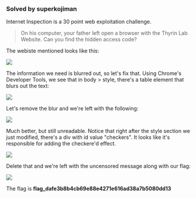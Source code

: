 ### Solved by superkojiman

Internet Inspection is a 30 point web exploitation challenge. 

> On his computer, your father left open a browser with the Thyrin Lab Website. Can you find the hidden access code?

The webiste mentioned looks like this:

![](/images/2014/pico/internet_inspection/01.png)

The information we need is blurred out, so let's fix that. Using Chrome's Developer Tools, we see that in body > style, there's a table element that blurs out the text:

![](/images/2014/pico/internet_inspection/02.png)

Let's remove the blur and we're left with the following:

![](/images/2014/pico/internet_inspection/03.png)

Much better, but still unreadable. Notice that right after the style section we just modified, there's a div with id value "checkers". It looks like it's responsible for adding the checkere'd effect. 

![](/images/2014/pico/internet_inspection/04.png)

Delete that and we're left with the uncensored message along with our flag:

![](/images/2014/pico/internet_inspection/05.png)

The flag is **flag_dafe3b8b4cb69e88e4271e616ad38a7b5080dd13** 
